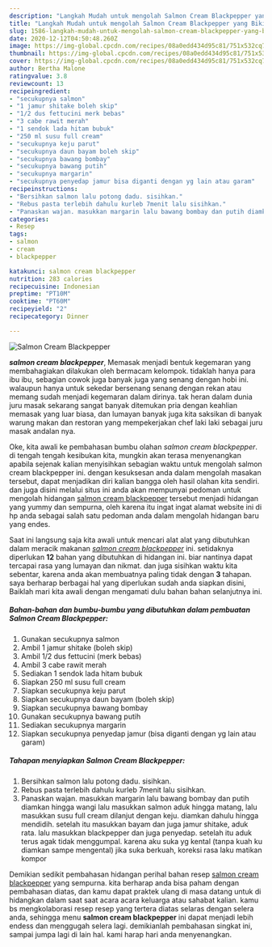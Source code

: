 ```yaml
---
description: "Langkah Mudah untuk mengolah Salmon Cream Blackpepper yang Bikin Ngiler"
title: "Langkah Mudah untuk mengolah Salmon Cream Blackpepper yang Bikin Ngiler"
slug: 1586-langkah-mudah-untuk-mengolah-salmon-cream-blackpepper-yang-bikin-ngiler
date: 2020-12-12T04:50:48.260Z
image: https://img-global.cpcdn.com/recipes/08a0edd434d95c81/751x532cq70/salmon-cream-blackpepper-foto-resep-utama.jpg
thumbnail: https://img-global.cpcdn.com/recipes/08a0edd434d95c81/751x532cq70/salmon-cream-blackpepper-foto-resep-utama.jpg
cover: https://img-global.cpcdn.com/recipes/08a0edd434d95c81/751x532cq70/salmon-cream-blackpepper-foto-resep-utama.jpg
author: Bertha Malone
ratingvalue: 3.8
reviewcount: 13
recipeingredient:
- "secukupnya salmon"
- "1 jamur shitake boleh skip"
- "1/2 dus fettucini merk bebas"
- "3 cabe rawit merah"
- "1 sendok lada hitam bubuk"
- "250 ml susu full cream"
- "secukupnya keju parut"
- "secukupnya daun bayam boleh skip"
- "secukupnya bawang bombay"
- "secukupnya bawang putih"
- "secukupnya margarin"
- "secukupnya penyedap jamur bisa diganti dengan yg lain atau garam"
recipeinstructions:
- "Bersihkan salmon lalu potong dadu. sisihkan."
- "Rebus pasta terlebih dahulu kurleb 7menit lalu sisihkan."
- "Panaskan wajan. masukkan margarin lalu bawang bombay dan putih diamkan hingga wangi lalu masukkan salmon aduk hingga matang, lalu masukkan susu full cream dilanjut dengan keju. diamkan dahulu hingga mendidih. setelah itu masukkan bayam dan juga jamur shitake, aduk rata. lalu masukkan blackpepper dan juga penyedap. setelah itu aduk terus agak tidak menggumpal. karena aku suka yg kental (tanpa kuah ku diamkan sampe mengental) jika suka berkuah, koreksi rasa laku matikan kompor"
categories:
- Resep
tags:
- salmon
- cream
- blackpepper

katakunci: salmon cream blackpepper 
nutrition: 283 calories
recipecuisine: Indonesian
preptime: "PT10M"
cooktime: "PT60M"
recipeyield: "2"
recipecategory: Dinner

---
```



![Salmon Cream Blackpepper](https://img-global.cpcdn.com/recipes/08a0edd434d95c81/751x532cq70/salmon-cream-blackpepper-foto-resep-utama.jpg)

<b><i>salmon cream blackpepper</i></b>, Memasak menjadi bentuk kegemaran yang membahagiakan dilakukan oleh bermacam kelompok. tidaklah hanya para ibu ibu, sebagian cowok juga banyak juga yang senang dengan hobi ini. walaupun hanya untuk sekedar bersenang senang dengan rekan atau memang sudah menjadi kegemaran dalam dirinya. tak heran dalam dunia juru masak sekarang sangat banyak ditemukan pria dengan keahlian memasak yang luar biasa, dan lumayan banyak juga kita saksikan di banyak warung makan dan restoran yang mempekerjakan chef laki laki sebagai juru masak andalan nya.

Oke, kita awali ke pembahasan bumbu olahan <i>salmon cream blackpepper</i>. di tengah tengah kesibukan kita, mungkin akan terasa menyenangkan apabila sejenak kalian menyisihkan sebagian waktu untuk mengolah salmon cream blackpepper ini. dengan kesuksesan anda dalam mengolah masakan tersebut, dapat menjadikan diri kalian bangga oleh hasil olahan kita sendiri. dan juga disini melalui situs ini anda akan mempunyai pedoman untuk mengolah hidangan <u>salmon cream blackpepper</u> tersebut menjadi hidangan yang yummy dan sempurna, oleh karena itu ingat ingat alamat website ini di hp anda sebagai salah satu pedoman anda dalam mengolah hidangan baru yang endes.




Saat ini langsung saja kita awali untuk mencari alat alat yang dibutuhkan dalam meracik makanan <u><i>salmon cream blackpepper</i></u> ini. setidaknya diperlukan <b>12</b> bahan yang dibutuhkan di hidangan ini. biar nantinya dapat tercapai rasa yang lumayan dan nikmat. dan juga sisihkan waktu kita sebentar, karena anda akan membuatnya paling tidak dengan <b>3</b> tahapan. saya berharap berbagai hal yang diperlukan sudah anda siapkan disini, Baiklah mari kita awali dengan mengamati dulu bahan bahan selanjutnya ini.

<!--inarticleads1-->

##### Bahan-bahan dan bumbu-bumbu yang dibutuhkan dalam pembuatan Salmon Cream Blackpepper:

1. Gunakan secukupnya salmon
1. Ambil 1 jamur shitake (boleh skip)
1. Ambil 1/2 dus fettucini (merk bebas)
1. Ambil 3 cabe rawit merah
1. Sediakan 1 sendok lada hitam bubuk
1. Siapkan 250 ml susu full cream
1. Siapkan secukupnya keju parut
1. Siapkan secukupnya daun bayam (boleh skip)
1. Siapkan secukupnya bawang bombay
1. Gunakan secukupnya bawang putih
1. Sediakan secukupnya margarin
1. Siapkan secukupnya penyedap jamur (bisa diganti dengan yg lain atau garam)




<!--inarticleads2-->

##### Tahapan menyiapkan Salmon Cream Blackpepper:

1. Bersihkan salmon lalu potong dadu. sisihkan.
1. Rebus pasta terlebih dahulu kurleb 7menit lalu sisihkan.
1. Panaskan wajan. masukkan margarin lalu bawang bombay dan putih diamkan hingga wangi lalu masukkan salmon aduk hingga matang, lalu masukkan susu full cream dilanjut dengan keju. diamkan dahulu hingga mendidih. setelah itu masukkan bayam dan juga jamur shitake, aduk rata. lalu masukkan blackpepper dan juga penyedap. setelah itu aduk terus agak tidak menggumpal. karena aku suka yg kental (tanpa kuah ku diamkan sampe mengental) jika suka berkuah, koreksi rasa laku matikan kompor




Demikian sedikit pembahasan hidangan perihal bahan resep <u>salmon cream blackpepper</u> yang sempurna. kita berharap anda bisa paham dengan pembahasan diatas, dan kamu dapat praktek ulang di masa datang untuk di hidangkan dalam saat saat acara acara keluarga atau sahabat kalian. kamu bs mengkolaborasi resep resep yang tertera diatas selaras dengan selera anda, sehingga menu <b>salmon cream blackpepper</b> ini dapat menjadi lebih endess dan menggugah selera lagi. demikianlah pembahasan singkat ini, sampai jumpa lagi di lain hal. kami harap hari anda menyenangkan.
